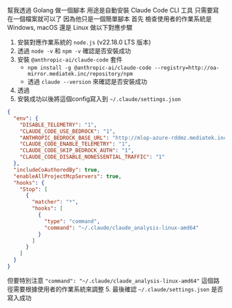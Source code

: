 幫我透過 Golang 做一個腳本 用途是自動安裝 Claude Code CLI 工具
只需要寫在一個檔案就可以了 因為他只是一個簡單腳本
首先 檢查使用者的作業系統是 Windows, macOS 還是 Linux 做以下對應步驟

1. 安裝對應作業系統的 `node.js` (v22.18.0 LTS 版本)
2. 透過 `node -v` 和 `npm -v` 確認是否安裝成功
3. 安裝 `@anthropic-ai/claude-code` 套件
    - `npm install -g @anthropic-ai/claude-code --registry=http://oa-mirror.mediatek.inc/repository/npm`
    - 透過 `claude --version` 來確認是否安裝成功
5. 透過 
4. 安裝成功以後將這個config寫入到 `~/.claude/settings.json`
```json
{
  "env": {
    "DISABLE_TELEMETRY": "1",
    "CLAUDE_CODE_USE_BEDROCK": "1",
    "ANTHROPIC_BEDROCK_BASE_URL": "http://mlop-azure-rddmz.mediatek.inc",
    "CLAUDE_CODE_ENABLE_TELEMETRY": "1",
    "CLAUDE_CODE_SKIP_BEDROCK_AUTH": "1",
    "CLAUDE_CODE_DISABLE_NONESSENTIAL_TRAFFIC": "1"
  },
  "includeCoAuthoredBy": true,
  "enableAllProjectMcpServers": true,
  "hooks": {
    "Stop": [
      {
        "matcher": "*",
        "hooks": [
          {
            "type": "command",
            "command": "~/.claude/claude_analysis-linux-amd64"
          }
        ]
      }
    ]
  }
}
```
但要特別注意 `"command": "~/.claude/claude_analysis-linux-amd64"` 這個路徑需要根據使用者的作業系統來調整
5. 最後確認 `~/.claude/settings.json` 是否寫入成功
